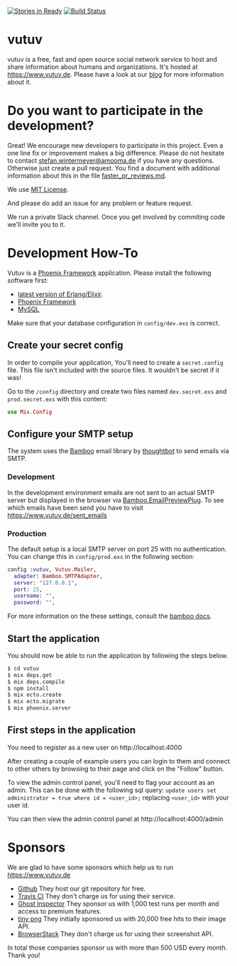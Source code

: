 [![Stories in Ready](https://badge.waffle.io/vutuv/vutuv.png?label=ready&title=Ready)](https://waffle.io/vutuv/vutuv)
[![Build
Status](https://travis-ci.org/vutuv/vutuv.svg?branch=master)](https://travis-ci.org/vutuv/vutuv)

# vutuv
vutuv is a free, fast and open source social network service to host and share information about humans and organizations. It's hosted at https://www.vutuv.de. Please have a look at our [blog](https://medium.com/@vutuv) for more information about it.

# Do you want to participate in the development?

Great! We encourage new developers to participate in this project. Even a one line fix or improvement makes a big difference. Please do not hesitate to contact stefan.wintermeyer@amooma.de if you have any questions. Otherwise just create a pull request. You find a document with additional information about this in the file [faster_pr_reviews.md](https://github.com/vutuv/vutuv/blob/master/faster_pr_reviews.md).

We use [MIT License](https://mit-license.org/).

And please do add an issue for any problem or feature request.

We run a private Slack channel. Once you get involved by commiting code we'll invite you to it.

# Development How-To

Vutuv is a [Phoenix Framework](http://www.phoenixframework.org/) application. Please install the following software first:

- [latest version of Erlang/Elixir](http://elixir-lang.org/install.html).
- [Phoenix Framework](http://www.phoenixframework.org/)
- [MySQL](http://www.mysql.com/)

Make sure that your database configuration in `config/dev.exs` is correct.

## Create your secret config

In order to compile your application, You'll need to create a `secret.config` file.
This file isn't included with the source files. It wouldn't be secret if it was!

Go to the `/config` directory and create two files named
`dev.secret.exs` and `prod.secret.exs` with this content:
```elixir
use Mix.Config
```

## Configure your SMTP setup

The system uses the [Bamboo](https://github.com/thoughtbot/bamboo) email
library by [thoughtbot](https://thoughtbot.com/) to send emails via SMTP.

### Development

In the development environment emails are not sent to an actual SMTP
server but displayed in the browser via [Bamboo.EmailPreviewPlug](https://hexdocs.pm/bamboo/Bamboo.EmailPreviewPlug.html). To see which emails have been send you have to visit https://www.vutuv.de/sent_emails

### Production

The default setup is a local SMTP server on port 25 with no authentication. You can change this in `config/prod.exs` in the following section:
```elixir
config :vutuv, Vutuv.Mailer,
  adapter: Bamboo.SMTPAdapter,
  server: "127.0.0.1",
  port: 25,
  username: "",
  password: "",
```
For more information on the these settings, consult the [bamboo docs](https://github.com/thoughtbot/bamboo).

## Start the application

You should now be able to run the application by following the steps below.

```bash
$ cd vutuv
$ mix deps.get
$ mix deps.compile
$ npm install
$ mix ecto.create
$ mix ecto.migrate
$ mix phoenix.server
```

## First steps in the application

You need to register as a new user on http://localhost:4000

After creating a couple of example users you can login to them and
connect to other others by browsing to their page and click on the "Follow" button.

To view the admin control panel, you'll need to flag your account as an admin. This can be done with the following sql query:
`update users set administrator = true where id = <user_id>;`
replacing `<user_id>` with your user id.

You can then view the admin control panel at http://localhost:4000/admin

# Sponsors

We are glad to have some sponsors which help us to run https://www.vutuv.de

- [Github](https://github.com)
  They host our git repository for free.
- [Travis CI](BrowserStack)
  They don't charge us for using their service.
- [Ghost Inspector](https://ghostinspector.com)
  They sponsor us with 1,000 test runs per month and access to premium features.
- [tiny png](https://tinypng.com)
  They initially sponsored us with 20,000 free hits to their image API.
- [BrowserStack](https://www.browserstack.com)
  They don't charge us for using their screenshot API.

In total those companies sponsor us with more than 500 USD every month. Thank you!
